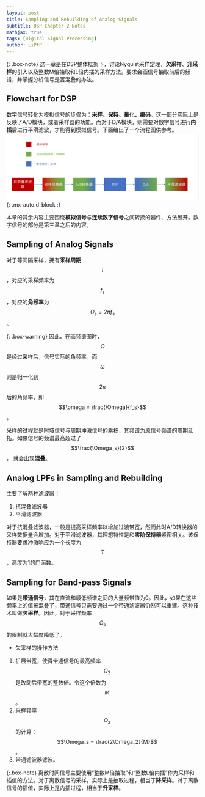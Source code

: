 ```yaml
---
layout: post
title: Sampling and Rebuilding of Analog Signals
subtitle: DSP Chapter 2 Notes
mathjax: true
tags: [Digital Signal Processing]
author: LiPtP
---
```


{: .box-note}
这一章是在DSP整体框架下，讨论Nyquist采样定理，**欠采样**、**升采样**的引入以及整数M倍抽取和L倍内插的采样方法。要求会画信号抽取前后的频谱，并掌握分析信号是否混叠的办法。

## Flowchart for DSP
数字信号转化为模拟信号的步骤为：**采样、保持、量化、编码**。这一部分实际上是反映了A/D模块，或者采样器的功能。而对于D/A模块，则需要对数字信号进行**内插**后进行平滑滤波，才能得到模拟信号。下面给出了一个流程图供参考。
<br/>
    ![DSP flowchart](/assets/img/DSP/dsp_flow.png){: .mx-auto.d-block :}
    <br/>

本章的其余内容主要围绕**模拟信号**与**连续数字信号**之间转换的器件、方法展开。数字信号的部分是第三章之后的内容。
## Sampling of Analog Signals

对于等间隔采样，拥有**采样周期** $$T$$，对应的采样频率为$$f_s$$，对应的**角频率**为$$\Omega_s = 2\pi f_s$$。

{: .box-warning}
因此，在画频谱图时，$$\Omega$$是经过采样后，信号实际的角频率。而$$\omega$$则是归一化到$$2\pi$$后的角频率，即$$\omega = \frac{\Omega}{f_s}$$。

采样的过程就是时域信号与周期冲激信号的乘积，其频谱为原信号频谱的周期延拓。如果信号的频谱最高超过了$$\frac{\Omega_s}{2}$$， 就会出现**混叠**。
## Analog LPFs in Sampling and Rebuilding
主要了解两种滤波器：
1. 抗混叠滤波器
2. 平滑滤波器

对于抗混叠滤波器，一般是提高采样频率以增加过渡带宽，然而此时A/D转换器的采样数据量会增加。对于平滑滤波器，其理想特性是和**零阶保持器**紧密相关。该保持器要求冲激响应为一个长度为$$T$$，高度为1的门函数。
## Sampling for Band-pass Signals
如果是**带通信号**，其在直流和最低频谱之间的大量频带值为0。因此，如果在这些频率上的值被混叠了，带通信号只需要通过一个带通滤波器仍然可以重建。这种技术叫做**欠采样**。因此，对于采样频率$$\Omega_s$$的限制就大幅度降低了。

- 欠采样的操作方法
1. 扩展带宽，使得带通信号的最高频率$$\Omega_2$$是改动后带宽的整数倍。令这个倍数为$$M$$。
2. 采样频率$$\Omega_s$$的计算：$$\Omega_s = \frac{2\Omega_2}{M}$$。
3. 带通滤波器滤波。

{:.box-note}
离散时间信号主要使用“整数M倍抽取”和“整数L倍内插”作为采样和插值的方法。对于离散信号的采样，实际上是抽取过程，相当于**降采样**。对于离散信号的插值，实际上是内插过程，相当于**升采样**。

